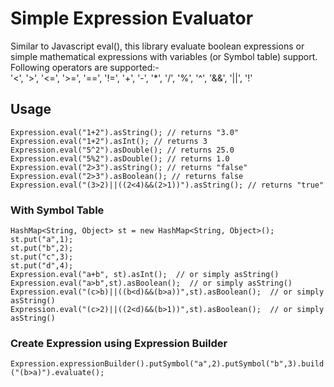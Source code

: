 # Simple Expression Evaluator
Similar to Javascript eval(), this library evaluate boolean expressions or simple mathematical expressions with variables (or Symbol table) support. Following operators are supported:-  
'<', '>', '<=', '>=', '==', '!=', '+', '-', '*', '/', '%', '^', '&&', '||', '!'
## Usage
```
Expression.eval("1+2").asString(); // returns "3.0"
Expression.eval("1+2").asInt(); // returns 3
Expression.eval("5^2").asDouble(); // returns 25.0
Expression.eval("5%2").asDouble(); // returns 1.0
Expression.eval("2>3").asString(); // returns "false"
Expression.eval("2>3").asBoolean(); // returns false
Expression.eval("(3>2)||((2<4)&&(2>1))").asString(); // returns "true"
```

### With Symbol Table
```
HashMap<String, Object> st = new HashMap<String, Object>();  
st.put("a",1);  
st.put("b",2);  
st.put("c",3);  
st.put("d",4);  
Expression.eval("a+b", st).asInt();  // or simply asString()
Expression.eval("a>b",st).asBoolean();  // or simply asString()
Expression.eval("(c>b)||((b<d)&&(b>a))",st).asBoolean();  // or simply asString()
Expression.eval("(c>2)||((2<d)&&(b>1))",st).asBoolean();  // or simply asString()
```
### Create Expression using Expression Builder
``
Expression.expressionBuilder().putSymbol("a",2).putSymbol("b",3).build("(b>a)").evaluate();
``